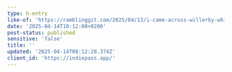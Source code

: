 ```yaml
---
type: h-entry
like-of: 'https://ramblinggit.com/2025/04/13/i-came-across-willerby-while.html'
date: '2025-04-14T10:12:00+0200'
post-status: published
sensitive: 'false'
title: ''
updated: '2025-04-14T08:12:28.374Z'
client_id: 'https://indiepass.app/'
---
```


